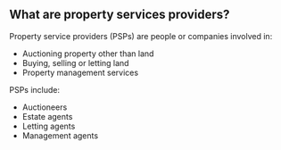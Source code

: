 ##  What are property services providers?

Property service providers (PSPs) are people or companies involved in:

  * Auctioning property other than land 
  * Buying, selling or letting land 
  * Property management services 

PSPs include:

  * Auctioneers 
  * Estate agents 
  * Letting agents 
  * Management agents 

